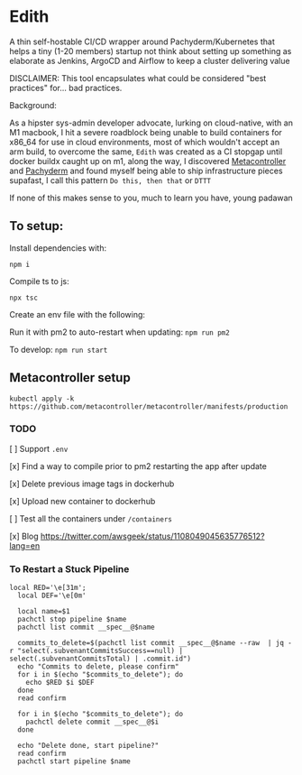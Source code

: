 # Edith

A thin self-hostable CI/CD wrapper around Pachyderm/Kubernetes that helps a tiny (1-20 members) startup not think about setting up something as elaborate as Jenkins, ArgoCD and Airflow to keep a cluster delivering value

DISCLAIMER: This tool encapsulates what could be considered "best practices" for... bad practices. 

Background: 

As a hipster sys-admin developer advocate, lurking on cloud-native, with an M1 macbook, I hit a severe roadblock being unable to build containers for x86_64 for use in cloud environments, most of which wouldn't accept an arm build, to overcome the same, `Edith` was created as a CI stopgap until docker buildx caught up on m1, along the way, I discovered [Metacontroller](https://github.com/metacontroller/metacontroller) and [Pachyderm](https://github.com/pachyderm/pachyderm) and found myself being able to ship infrastructure pieces supafast, I call this pattern `Do this, then that` or `DTTT`

If none of this makes sense to you, much to learn you have, young padawan

## To setup:

Install dependencies with:

`npm i`

Compile ts to js:

`npx tsc`

Create an env file with the following: 



Run it with pm2 to auto-restart when updating:
`npm run pm2`

To develop:
`npm run start`

## Metacontroller setup

`kubectl apply -k https://github.com/metacontroller/metacontroller/manifests/production`


### TODO

[ ] Support `.env` 

[x] Find a way to compile prior to pm2 restarting the app after update

[x] Delete previous image tags in dockerhub

[x] Upload new container to dockerhub

[ ] Test all the containers under `/containers`

[x] Blog https://twitter.com/awsgeek/status/1108049045635776512?lang=en



### To Restart a Stuck Pipeline 

```
local RED='\e[31m';
  local DEF='\e[0m'

  local name=$1
  pachctl stop pipeline $name
  pachctl list commit __spec__@$name

  commits_to_delete=$(pachctl list commit __spec__@$name --raw  | jq -r "select(.subvenantCommitsSuccess==null) | select(.subvenantCommitsTotal) | .commit.id")
  echo "Commits to delete, please confirm"
  for i in $(echo "$commits_to_delete"); do
    echo $RED $i $DEF
  done
  read confirm

  for i in $(echo "$commits_to_delete"); do
    pachctl delete commit __spec__@$i
  done

  echo "Delete done, start pipeline?"
  read confirm
  pachctl start pipeline $name
```
